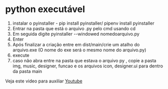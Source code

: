 # python executável
1. instalar o pyinstaller - pip install pyinstaller/ pipenv install pyinstaller
2. Entrar na pasta que está o arquivo .py pelo cmd usando cd
3. Em seguida digite pyinstaller --windowed nomedoarquivo.py
4. Enter
5. Após finalizar a criação entre em dist/main/crie um atalho do arquivo.exe (O nome do exe será o mesmo nome do arquivo.py)
6. execute
7. caso não abra entre na pasta que estava o arquivo py , copie a pasta img, music, designer, funcao e os arquivos icon, designer.ui para dentro da pasta main 

Veja este video para auxiliar [Youtube](https://www.youtube.com/watch?v=m49ftKzge0k/)
